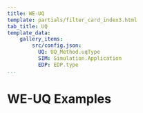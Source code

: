 ```yaml
---
title: WE-UQ
template: partials/filter_card_index3.html
tab_title: UQ
template_data:
    gallery_items:
        src/config.json:
          UQ: UQ_Method.uqType
          SIM: Simulation.Application
          EDP: EDP.type
...
```


# WE-UQ Examples

